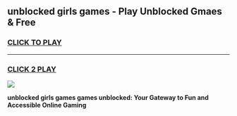 
## unblocked girls games - Play Unblocked Gmaes & Free
<h3>
<a href="https://news.freeplayer.one?title=unblocked_girls_games&ref=16F">CLICK TO PLAY</a></h3>
<hr>

<h3>
<a href="https://news.freeplayer.one?title=unblocked_girls_games&ref=16F">CLICK 2 PLAY</a>
  
</h3>

<a href="https://news.freeplayer.one?title=unblocked_girls_games&ref=16F/"><img src="https://clearcache.store/games.png"></a>


**unblocked girls games games unblocked: Your Gateway to Fun and Accessible Online Gaming**
